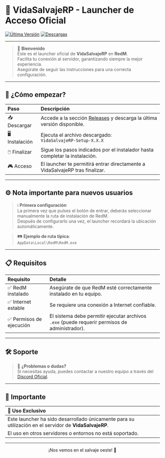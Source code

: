 # 🎯 VidaSalvajeRP - Launcher de Acceso Oficial

[![Última Versión](https://img.shields.io/github/v/release/Koepeith/VidaSalvajeRP?label=versi%C3%B3n&style=for-the-badge)](https://github.com/Koepeith/VidaSalvajeRP/releases)
[![Descargas](https://img.shields.io/github/downloads/Koepeith/VidaSalvajeRP/total?color=brightgreen&style=for-the-badge)](https://github.com/Koepeith/VidaSalvajeRP/releases)

---

> 🎯 **Bienvenido**  
> Este es el launcher oficial de **VidaSalvajeRP** en **RedM**.  
> Facilita tu conexión al servidor, garantizando siempre la mejor experiencia.  
> Asegúrate de seguir las instrucciones para una correcta configuración.

---

## 🚀 ¿Cómo empezar?

| Paso | Descripción |
|:--|:--|
| 📥 Descargar | Accede a la sección [Releases](https://github.com/Koepeith/VidaSalvajeRP/releases) y descarga la última versión disponible. |
| 🖥️ Instalación | Ejecuta el archivo descargado:<br>```VidaSalvajeRP-Setup-X.X.X``` |
| 🖱️ Finalizar | Sigue los pasos indicados por el instalador hasta completar la instalación. |
| 🎮 Acceso | El launcher te permitirá entrar directamente a VidaSalvajeRP tras finalizar. |

---

## ⚙️ Nota importante para nuevos usuarios

> ℹ️ **Primera configuración**  
> La primera vez que pulses el botón de entrar, deberás seleccionar manualmente la ruta de instalación de RedM.  
> Después de configurarlo una vez, el launcher recordará la ubicación automáticamente.

> 🛤️ **Ejemplo de ruta típica**:  
> `AppData\Local\RedM\RedM.exe`

---

## 📋 Requisitos

| Requisito | Detalle |
|:--|:--|
| ✅ RedM instalado | Asegúrate de que RedM esté correctamente instalado en tu equipo. |
| ✅ Internet estable | Se requiere una conexión a Internet confiable. |
| ✅ Permisos de ejecución | El sistema debe permitir ejecutar archivos `.exe` (puede requerir permisos de administrador). |

---

## 🛠️ Soporte

> 💬 **¿Problemas o dudas?**  
> Si necesitas ayuda, puedes contactar a nuestro equipo a través del [Discord Oficial](https://discord.gg/92bTwC6QGE).

---

## 📢 Importante

| 🚫 Uso Exclusivo |
|:--|
| Este launcher ha sido desarrollado únicamente para su utilización en el servidor de **VidaSalvajeRP**. |
| El uso en otros servidores o entornos no está soportado. |

---

<p align="center">
  ¡Nos vemos en el salvaje oeste! 🤠
</p>
